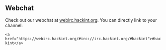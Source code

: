 ## Webchat
Check out our webchat at [webirc.hackint.org]. You can directly link to your channel:

```<a href="https://webirc.hackint.org/#irc://irc.hackint.org/#hackint">#hackint</a>```

[webirc.hackint.org]: https://webirc.hackint.org/
